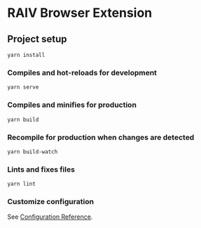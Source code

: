 # RAIV Browser Extension

## Project setup
```
yarn install
```

### Compiles and hot-reloads for development
```
yarn serve
```

### Compiles and minifies for production
```
yarn build
```

### Recompile for production when changes are detected
```
yarn build-watch
```

### Lints and fixes files
```
yarn lint
```

### Customize configuration
See [Configuration Reference](https://cli.vuejs.org/config/).
